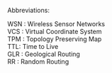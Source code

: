 Abbreviations:

WSN : Wireless Sensor Networks <br>
VCS : Virtual Coordinate System <br>
TPM : Topology Preserving Map <br>
TTL: Time to Live <br>
GLR : Geological Routing <br>
RR : Random Routing <br>
